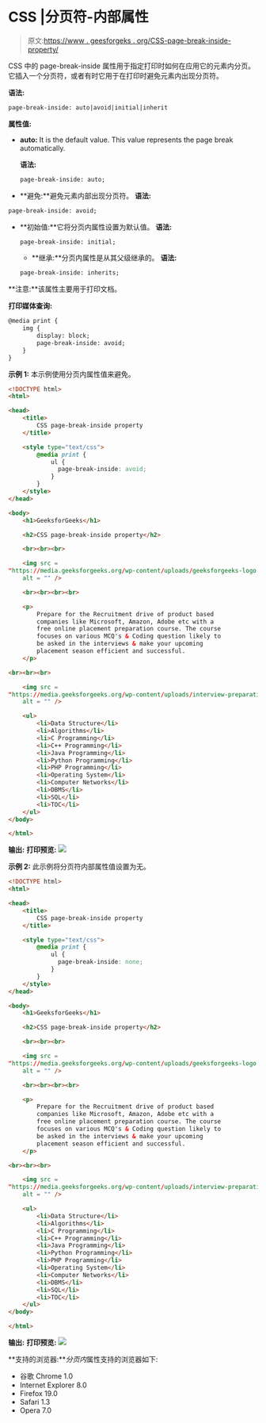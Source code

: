 # CSS |分页符-内部属性

> 原文:[https://www . geesforgeks . org/CSS-page-break-inside-property/](https://www.geeksforgeeks.org/css-page-break-inside-property/)

CSS 中的 page-break-inside 属性用于指定打印时如何在应用它的元素内分页。它插入一个分页符，或者有时它用于在打印时避免元素内出现分页符。

**语法:**

```html
page-break-inside: auto|avoid|initial|inherit
```

**属性值:**

*   **auto:** It is the default value. This value represents the page break automatically.

    **语法:**

    ```html
    page-break-inside: auto;
    ```

*   **避免:**避免元素内部出现分页符。
    **语法:**

```html
page-break-inside: avoid;
```

*   **初始值:**它将分页内属性设置为默认值。
    **语法:**

    ```html
    page-break-inside: initial;
    ```

    *   **继承:**分页内属性是从其父级继承的。
    **语法:**

    ```html
    page-break-inside: inherits;
    ```

**注意:**该属性主要用于打印文档。

**打印媒体查询:**

```html
@media print {
    img {
        display: block;
        page-break-inside: avoid;
    }
}
```

**示例 1:** 本示例使用分页内属性值来避免。

```html
<!DOCTYPE html>
<html>

<head>
    <title>
        CSS page-break-inside property
    </title>

    <style type="text/css">
        @media print {
            ul {
              page-break-inside: avoid;
            }
        }
    </style>
</head>

<body>
    <h1>GeeksforGeeks</h1>

    <h2>CSS page-break-inside property</h2>

    <br><br><br>

    <img src = 
"https://media.geeksforgeeks.org/wp-content/uploads/geeksforgeeks-logo.png" 
    alt = "" />

    <br><br><br><br>

    <p>
        Prepare for the Recruitment drive of product based
        companies like Microsoft, Amazon, Adobe etc with a
        free online placement preparation course. The course
        focuses on various MCQ's & Coding question likely to
        be asked in the interviews & make your upcoming 
        placement season efficient and successful. 
    </p>

<br><br><br>

    <img src = 
"https://media.geeksforgeeks.org/wp-content/uploads/interview-preparation-2.png"
    alt = "" />

    <ul>
        <li>Data Structure</li>
        <li>Algorithms</li>
        <li>C Programming</li>
        <li>C++ Programming</li>
        <li>Java Programming</li>
        <li>Python Programming</li>
        <li>PHP Programming</li>
        <li>Operating System</li>
        <li>Computer Networks</li>
        <li>DBMS</li>
        <li>SQL</li>
        <li>TOC</li>
    </ul>
</body>

</html>                    
```

**输出:**
**打印预览:**
![](img/a96dad74bb93e9b78311d9d0c049fde0.png)

**示例 2:** 此示例将分页符内部属性值设置为无。

```html
<!DOCTYPE html>
<html>

<head>
    <title>
        CSS page-break-inside property
    </title>

    <style type="text/css">
        @media print {
            ul {
              page-break-inside: none;
            }
        }
    </style>
</head>

<body>
    <h1>GeeksforGeeks</h1>

    <h2>CSS page-break-inside property</h2>

    <br><br><br>

    <img src = 
"https://media.geeksforgeeks.org/wp-content/uploads/geeksforgeeks-logo.png" 
    alt = "" />

    <br><br><br><br>

    <p>
        Prepare for the Recruitment drive of product based
        companies like Microsoft, Amazon, Adobe etc with a
        free online placement preparation course. The course
        focuses on various MCQ's & Coding question likely to
        be asked in the interviews & make your upcoming 
        placement season efficient and successful. 
    </p>

<br><br><br>

    <img src = 
"https://media.geeksforgeeks.org/wp-content/uploads/interview-preparation-2.png"
    alt = "" />

    <ul>
        <li>Data Structure</li>
        <li>Algorithms</li>
        <li>C Programming</li>
        <li>C++ Programming</li>
        <li>Java Programming</li>
        <li>Python Programming</li>
        <li>PHP Programming</li>
        <li>Operating System</li>
        <li>Computer Networks</li>
        <li>DBMS</li>
        <li>SQL</li>
        <li>TOC</li>
    </ul>
</body>

</html>                    
```

**输出:**
**打印预览:**
![](img/0ec39a9a531edda66c8d2ee51bb03c5c.png)

**支持的浏览器:***分页内*属性支持的浏览器如下:

*   谷歌 Chrome 1.0
*   Internet Explorer 8.0
*   Firefox 19.0
*   Safari 1.3
*   Opera 7.0